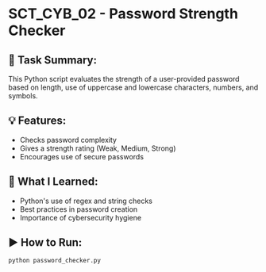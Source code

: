 # SCT_CYB_02 - Password Strength Checker

## 🔐 Task Summary:
This Python script evaluates the strength of a user-provided password based on length, use of uppercase and lowercase characters, numbers, and symbols.

## 💡 Features:
- Checks password complexity
- Gives a strength rating (Weak, Medium, Strong)
- Encourages use of secure passwords

## 🧠 What I Learned:
- Python's use of regex and string checks
- Best practices in password creation
- Importance of cybersecurity hygiene

## ▶️ How to Run:
```bash
python password_checker.py
